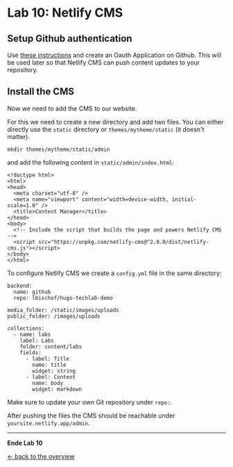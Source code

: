 # Lab 10: Netlify CMS


## Setup Github authentication

Use [these instructions](https://docs.netlify.com/visitor-access/oauth-provider-tokens/#setup-and-settings) and create an Oauth Application on Github. This will be used later so that Netlify CMS can push content updates to your repository.

## Install the CMS
Now we need to add the CMS to our website.

For this we need to create a new directory and add two files. You can either directly use the `static` directory or `themes/mytheme/static` (it doesn't matter).
```
mkdir themes/mytheme/static/admin
```
and add the following content in `static/admin/index.html`:
```
<!doctype html>
<html>
<head>
  <meta charset="utf-8" />
  <meta name="viewport" content="width=device-width, initial-scale=1.0" />
  <title>Content Manager</title>
</head>
<body>
  <!-- Include the script that builds the page and powers Netlify CMS -->
  <script src="https://unpkg.com/netlify-cms@^2.0.0/dist/netlify-cms.js"></script>
</body>
</html>
```
To configure Netlify CMS we create a `config.yml` file in the same directory:
```
backend:
  name: github
  repo: lbischof/hugo-techlab-demo

media_folder: /static/images/uploads
public_folder: /images/uploads

collections:
  - name: labs
    label: Labs
    folder: content/labs
    fields:
      - label: Title
        name: title
        widget: string
      - label: Content
        name: body
        widget: markdown
```
Make sure to update your own Git repository under `repo:`.


After pushing the files the CMS should be reachable under `yoursite.netlify.app/admin`.

---

**Ende Lab 10**

<!--<p width="100px" align="right"><a href="08_assets.md">Assets →</a></p>-->

[← back to the overview](../README.md)
